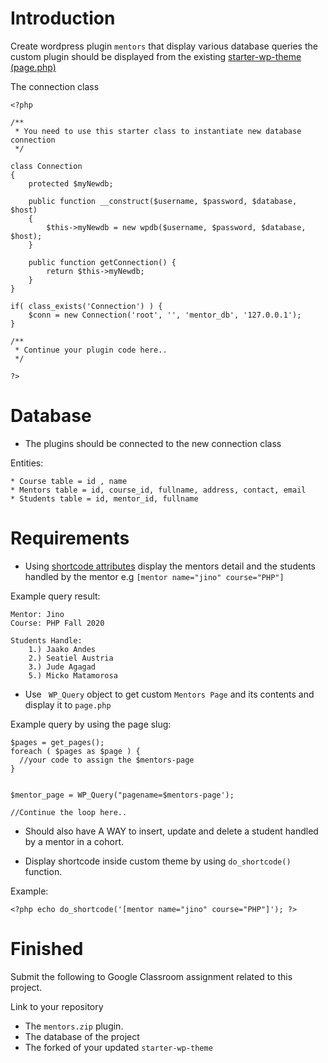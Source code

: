 # Introduction
Create wordpress plugin `mentors` that display various database queries the custom plugin should be displayed from the existing [starter-wp-theme (page.php)](https://github.com/boomcamp/starter-wp-theme/blob/master/mytheme/page.php)

The connection class 

```
<?php 

/**
 * You need to use this starter class to instantiate new database connection
 */

class Connection
{
	protected $myNewdb;

	public function __construct($username, $password, $database, $host)
	{
		$this->myNewdb = new wpdb($username, $password, $database, $host);
	}

	public function getConnection() {
		return $this->myNewdb;
	}
}

if( class_exists('Connection') ) {
    $conn = new Connection('root', '', 'mentor_db', '127.0.0.1');
}

/**
 * Continue your plugin code here..
 */

?>
```
# Database

* The plugins should be connected to the new connection class

Entities:

```
* Course table = id , name
* Mentors table = id, course_id, fullname, address, contact, email
* Students table = id, mentor_id, fullname
```

# Requirements

* Using [shortcode attributes](https://pippinsplugins.com/shortcodes-101-shortcode-attributes/) display the mentors detail and the students handled by the mentor e.g `[mentor name="jino" course="PHP"]`

Example query result:

```
Mentor: Jino
Course: PHP Fall 2020

Students Handle:
	1.) Jaako Andes
	2.) Seatiel Austria
	3.) Jude Agagad
	5.) Micko Matamorosa
```

* Use ` WP_Query` object to get custom `Mentors Page` and its contents and display it to `page.php`

Example query by using the page slug:

```
$pages = get_pages();
foreach ( $pages as $page ) {
  //your code to assign the $mentors-page
}


$mentor_page = WP_Query("pagename=$mentors-page');

//Continue the loop here..
```

* Should also have A WAY to insert, update and delete a student handled by a mentor in a cohort. 

* Display shortcode inside custom theme by using `do_shortcode()` function.

Example:

```
<?php echo do_shortcode('[mentor name="jino" course="PHP"]'); ?>
```

# Finished

Submit the following to Google Classroom assignment related to this project.

Link to your repository 

* The `mentors.zip` plugin.
* The database of the project
* The forked of your updated `starter-wp-theme`

